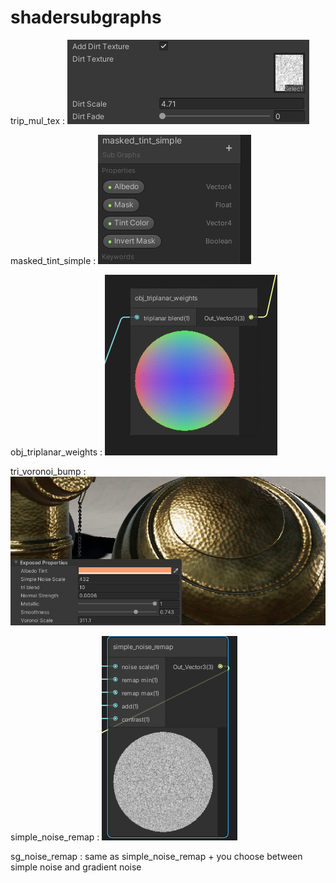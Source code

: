 # shadersubgraphs

trip_mul_tex  :  ![](trip_mul_tex.jpg)

masked_tint_simple : ![](masked_tint_simple.jpg)

obj_triplanar_weights : ![](obj_triplanar_weights.gif)

tri_voronoi_bump : ![](tri_voronoi_bump.jpg)

simple_noise_remap : ![](simple_noise_remap.jpg)

sg_noise_remap : same as simple_noise_remap + you choose between simple noise and gradient noise

